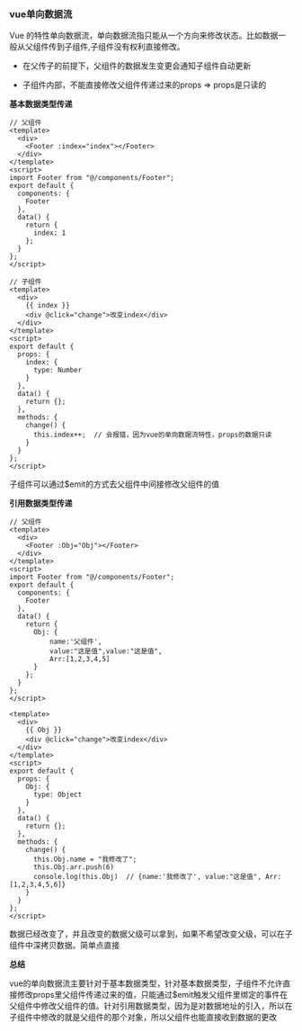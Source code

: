 
### vue单向数据流
Vue 的特性单向数据流，单向数据流指只能从一个方向来修改状态。比如数据一般从父组件传到子组件,子组件没有权利直接修改。

* 在父传子的前提下，父组件的数据发生变更会通知子组件自动更新

* 子组件内部，不能直接修改父组件传递过来的props => props是只读的

**基本数据类型传递**

```vue
// 父组件
<template>
  <div>
    <Footer :index="index"></Footer>
  </div>
</template>
<script>
import Footer from "@/components/Footer";
export default {
  components: {
    Footer
  },
  data() {
    return {
      index: 1
    };
  }
};
</script>
```
```vue
// 子组件
<template>
  <div>
    {{ index }}
    <div @click="change">改变index</div>
  </div>
</template>
<script>
export default {
  props: {
    index: {
      type: Number
    }
  },
  data() {
    return {};
  },
  methods: {
    change() {
      this.index++;  // 会报错，因为vue的单向数据流特性，props的数据只读
    }
  }
};
</script>
```
子组件可以通过$emit的方式去父组件中间接修改父组件的值

**引用数据类型传递**

```vue
// 父组件
<template>
  <div>
    <Footer :Obj="Obj"></Footer>
  </div>
</template>
<script>
import Footer from "@/components/Footer";
export default {
  components: {
    Footer
  },
  data() {
    return {
      Obj: {
          name:'父组件',
          value:"这是值",value:"这是值",
          Arr:[1,2,3,4,5]
      }
    };
  }
};
</script>
```
```vue
<template>
  <div>
    {{ Obj }}
    <div @click="change">改变index</div>
  </div>
</template>
<script>
export default {
  props: {
    Obj: {
      type: Object
    }
  },
  data() {
    return {};
  },
  methods: {
    change() {
      this.Obj.name = "我修改了";
      this.Obj.arr.push(6)
      console.log(this.Obj)  // {name:'我修改了', value:"这是值", Arr:[1,2,3,4,5,6]}
    }
  }
};
</script>
```
数据已经改变了，并且改变的数据父级可以拿到，如果不希望改变父级，可以在子组件中深拷贝数据。简单点直接

**总结**

vue的单向数据流主要针对于基本数据类型，针对基本数据类型，子组件不允许直接修改props里父组件传递过来的值，只能通过$emit触发父组件里绑定的事件在父组件中修改父组件的值。针对引用数据类型，因为是对数据地址的引入，所以在子组件中修改的就是父组件的那个对象，所以父组件也能直接收到数据的更改

